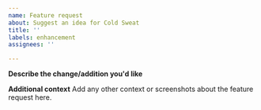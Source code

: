 ```yaml
---
name: Feature request
about: Suggest an idea for Cold Sweat
title: ''
labels: enhancement
assignees: ''

---
```


**Describe the change/addition you'd like**


**Additional context**
Add any other context or screenshots about the feature request here.
